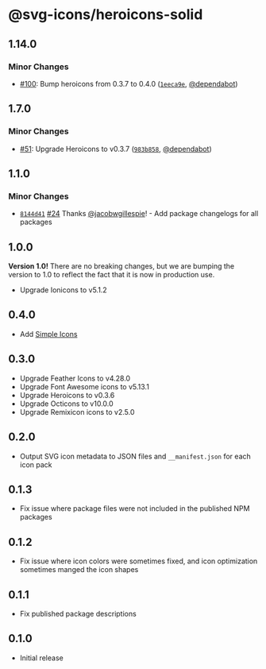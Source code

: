 # @svg-icons/heroicons-solid

## 1.14.0

### Minor Changes

- [#100](https://github.com/svg-icons/svg-icons/pull/100): Bump heroicons from 0.3.7 to 0.4.0 ([`1eeca9e`](https://github.com/svg-icons/svg-icons/commit/1eeca9ec7f477fee76917b99fe22bc473ef3fe7d), [@dependabot](https://github.com/apps/dependabot))

## 1.7.0

### Minor Changes

- [#51](https://github.com/svg-icons/svg-icons/pull/51): Upgrade Heroicons to v0.3.7 ([`983b858`](https://github.com/svg-icons/svg-icons/commit/983b85871d6ec4550a3616124f2c724a655c729e), [@dependabot](https://github.com/apps/dependabot))

## 1.1.0

### Minor Changes

- [`8144d41`](https://github.com/svg-icons/svg-icons/commit/8144d4179577a00a911f97f3841aa4efcced78b1) [#24](https://github.com/svg-icons/svg-icons/pull/24) Thanks [@jacobwgillespie](https://github.com/jacobwgillespie)! - Add package changelogs for all packages

## 1.0.0

**Version 1.0!** There are no breaking changes, but we are bumping the version to 1.0 to reflect the fact that it is now in production use.

- Upgrade Ionicons to v5.1.2

## 0.4.0

- Add [Simple Icons](https://github.com/simple-icons/simple-icons)

## 0.3.0

- Upgrade Feather Icons to v4.28.0
- Upgrade Font Awesome icons to v5.13.1
- Upgrade Heroicons to v0.3.6
- Upgrade Octicons to v10.0.0
- Upgrade Remixicon icons to v2.5.0

## 0.2.0

- Output SVG icon metadata to JSON files and `__manifest.json` for each icon pack

## 0.1.3

- Fix issue where package files were not included in the published NPM packages

## 0.1.2

- Fix issue where icon colors were sometimes fixed, and icon optimization sometimes manged the icon shapes

## 0.1.1

- Fix published package descriptions

## 0.1.0

- Initial release
